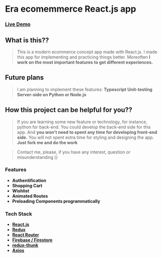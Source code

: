 # Era ecomemmerce React.js app

### [Live Demo](https://era-react-ecommerce.firebaseapp.com)

## What is this??

> This is a modern ecommerce concept app made with React.js. I made this app for implementing and practicing things better. Moreoften **I work on the most important features to get different experiences.**  

## Future plans
> I am planning to implement these features:
> **Typescript**
> **Unit-testing**
> **Server-side on Python or Node.js**

## How this project can be helpful for you??
> If you are learning some new feature or technology, for instance, python for back-end. You could develop the back-end side for this app. And **you won't need to spent any time for developing front-end side.** You will not spent extra time for styling and designing the app. **Just fork me and do the work**

> Contact me, please, if you have any interest, question or misunderstanding ))

### Features

* **Authentification**
* **Shopping Cart**
* **Wishlist**
* **Animated Routes**
* **Preloading Components programmatically**

### Tech Stack

* **[React.js](https://reactjs.org/ "React.js Homepage")**
* **[Redux](https://redux.js.org/ "Redux's Homepage")**
* **[React Router](https://reacttraining.com/react-router "React Route's Homepage")**
* **[Firebase / Firestore](https://firebase.google.com/ "Firebase's Homepage")**
* **[redux-thunk](https://github.com/reduxjs/redux-thunk "redux-thunk's Homepage")**
* **[Axios](https://github.com/axios/axios "Axios Homepage")**
